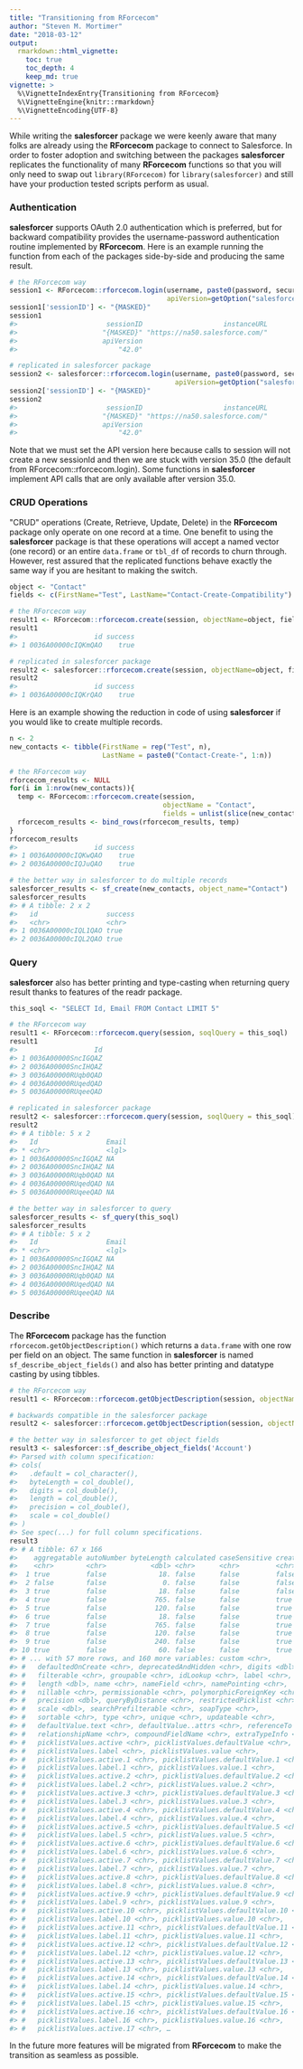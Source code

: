 ```yaml
---
title: "Transitioning from RForcecom"
author: "Steven M. Mortimer"
date: "2018-03-12"
output:
  rmarkdown::html_vignette:
    toc: true
    toc_depth: 4
    keep_md: true
vignette: >
  %\VignetteIndexEntry{Transitioning from RForcecom}
  %\VignetteEngine{knitr::rmarkdown}
  %\VignetteEncoding{UTF-8}
---
```




While writing the **salesforcer** package we were keenly aware that many folks 
are already using the **RForcecom** package to connect to Salesforce. In order 
to foster adoption and switching between the packages **salesforcer** replicates 
the functionality of many **RForcecom** functions so that you will only need to swap 
out `library(RForcecom)` for `library(salesforcer)` and still have your production 
tested scripts perform as usual.

### Authentication

**salesforcer** supports OAuth 2.0 authentication which is preferred, but for 
backward compatibility provides the username-password authentication routine 
implemented by **RForcecom**. Here is an example running the function from 
each of the packages side-by-side and producing the same result.




```r
# the RForcecom way
session1 <- RForcecom::rforcecom.login(username, paste0(password, security_token), 
                                       apiVersion=getOption("salesforcer.api_version"))
session1['sessionID'] <- "{MASKED}"
session1
#>                      sessionID                    instanceURL 
#>                     "{MASKED}" "https://na50.salesforce.com/" 
#>                     apiVersion 
#>                         "42.0"

# replicated in salesforcer package
session2 <- salesforcer::rforcecom.login(username, paste0(password, security_token), 
                                         apiVersion=getOption("salesforcer.api_version"))
session2['sessionID'] <- "{MASKED}"
session2
#>                      sessionID                    instanceURL 
#>                     "{MASKED}" "https://na50.salesforce.com/" 
#>                     apiVersion 
#>                         "42.0"
```



Note that we must set the API version here because calls to session will not create 
a new sessionId and then we are stuck with version 35.0 (the default from 
RForcecom::rforcecom.login). Some functions in **salesforcer** implement API calls 
that are only available after version 35.0.

### CRUD Operations

"CRUD" operations (Create, Retrieve, Update, Delete) in the **RForcecom** package 
only operate on one record at a time. One benefit to using the **salesforcer** package 
is that these operations will accept a named vector (one record) or an entire `data.frame`
or `tbl_df` of records to churn through. However, rest assured that the replicated 
functions behave exactly the same way if you are hesitant to making the switch.


```r
object <- "Contact"
fields <- c(FirstName="Test", LastName="Contact-Create-Compatibility")

# the RForcecom way
result1 <- RForcecom::rforcecom.create(session, objectName=object, fields)
result1
#>                   id success
#> 1 0036A00000cIQKmQAO    true

# replicated in salesforcer package
result2 <- salesforcer::rforcecom.create(session, objectName=object, fields)
result2
#>                   id success
#> 1 0036A00000cIQKrQAO    true
```

Here is an example showing the reduction in code of using **salesforcer** if you 
would like to create multiple records.


```r
n <- 2
new_contacts <- tibble(FirstName = rep("Test", n),
                       LastName = paste0("Contact-Create-", 1:n))

# the RForcecom way
rforcecom_results <- NULL
for(i in 1:nrow(new_contacts)){
  temp <- RForcecom::rforcecom.create(session, 
                                      objectName = "Contact", 
                                      fields = unlist(slice(new_contacts,i)))
  rforcecom_results <- bind_rows(rforcecom_results, temp)
}
rforcecom_results
#>                   id success
#> 1 0036A00000cIQKwQAO    true
#> 2 0036A00000cIQJuQAO    true

# the better way in salesforcer to do multiple records
salesforcer_results <- sf_create(new_contacts, object_name="Contact")
salesforcer_results
#> # A tibble: 2 x 2
#>   id                 success
#>   <chr>              <chr>  
#> 1 0036A00000cIQL1QAO true   
#> 2 0036A00000cIQL2QAO true
```

### Query

**salesforcer** also has better printing and type-casting when returning query result
thanks to features of the readr package.


```r
this_soql <- "SELECT Id, Email FROM Contact LIMIT 5"

# the RForcecom way
result1 <- RForcecom::rforcecom.query(session, soqlQuery = this_soql)
result1
#>                   Id
#> 1 0036A00000SncIGQAZ
#> 2 0036A00000SncIHQAZ
#> 3 0036A00000RUqb0QAD
#> 4 0036A00000RUqedQAD
#> 5 0036A00000RUqeeQAD

# replicated in salesforcer package
result2 <- salesforcer::rforcecom.query(session, soqlQuery = this_soql)
result2
#> # A tibble: 5 x 2
#>   Id                 Email
#> * <chr>              <lgl>
#> 1 0036A00000SncIGQAZ NA   
#> 2 0036A00000SncIHQAZ NA   
#> 3 0036A00000RUqb0QAD NA   
#> 4 0036A00000RUqedQAD NA   
#> 5 0036A00000RUqeeQAD NA

# the better way in salesforcer to query
salesforcer_results <- sf_query(this_soql)
salesforcer_results
#> # A tibble: 5 x 2
#>   Id                 Email
#> * <chr>              <lgl>
#> 1 0036A00000SncIGQAZ NA   
#> 2 0036A00000SncIHQAZ NA   
#> 3 0036A00000RUqb0QAD NA   
#> 4 0036A00000RUqedQAD NA   
#> 5 0036A00000RUqeeQAD NA
```

### Describe

The **RForcecom** package has the function `rforcecom.getObjectDescription()` which returns 
a `data.frame` with one row per field on an object. The same function in **salesforcer** 
is named `sf_describe_object_fields()` and also has better printing and datatype 
casting by using tibbles.


```r
# the RForcecom way
result1 <- RForcecom::rforcecom.getObjectDescription(session, objectName='Account')

# backwards compatible in the salesforcer package
result2 <- salesforcer::rforcecom.getObjectDescription(session, objectName='Account')

# the better way in salesforcer to get object fields
result3 <- salesforcer::sf_describe_object_fields('Account')
#> Parsed with column specification:
#> cols(
#>   .default = col_character(),
#>   byteLength = col_double(),
#>   digits = col_double(),
#>   length = col_double(),
#>   precision = col_double(),
#>   scale = col_double()
#> )
#> See spec(...) for full column specifications.
result3
#> # A tibble: 67 x 166
#>    aggregatable autoNumber byteLength calculated caseSensitive createable
#>    <chr>        <chr>           <dbl> <chr>      <chr>         <chr>     
#>  1 true         false             18. false      false         false     
#>  2 false        false              0. false      false         false     
#>  3 true         false             18. false      false         false     
#>  4 true         false            765. false      false         true      
#>  5 true         false            120. false      false         true      
#>  6 true         false             18. false      false         true      
#>  7 true         false            765. false      false         true      
#>  8 true         false            120. false      false         true      
#>  9 true         false            240. false      false         true      
#> 10 true         false             60. false      false         true      
#> # ... with 57 more rows, and 160 more variables: custom <chr>,
#> #   defaultedOnCreate <chr>, deprecatedAndHidden <chr>, digits <dbl>,
#> #   filterable <chr>, groupable <chr>, idLookup <chr>, label <chr>,
#> #   length <dbl>, name <chr>, nameField <chr>, namePointing <chr>,
#> #   nillable <chr>, permissionable <chr>, polymorphicForeignKey <chr>,
#> #   precision <dbl>, queryByDistance <chr>, restrictedPicklist <chr>,
#> #   scale <dbl>, searchPrefilterable <chr>, soapType <chr>,
#> #   sortable <chr>, type <chr>, unique <chr>, updateable <chr>,
#> #   defaultValue.text <chr>, defaultValue..attrs <chr>, referenceTo <chr>,
#> #   relationshipName <chr>, compoundFieldName <chr>, extraTypeInfo <chr>,
#> #   picklistValues.active <chr>, picklistValues.defaultValue <chr>,
#> #   picklistValues.label <chr>, picklistValues.value <chr>,
#> #   picklistValues.active.1 <chr>, picklistValues.defaultValue.1 <chr>,
#> #   picklistValues.label.1 <chr>, picklistValues.value.1 <chr>,
#> #   picklistValues.active.2 <chr>, picklistValues.defaultValue.2 <chr>,
#> #   picklistValues.label.2 <chr>, picklistValues.value.2 <chr>,
#> #   picklistValues.active.3 <chr>, picklistValues.defaultValue.3 <chr>,
#> #   picklistValues.label.3 <chr>, picklistValues.value.3 <chr>,
#> #   picklistValues.active.4 <chr>, picklistValues.defaultValue.4 <chr>,
#> #   picklistValues.label.4 <chr>, picklistValues.value.4 <chr>,
#> #   picklistValues.active.5 <chr>, picklistValues.defaultValue.5 <chr>,
#> #   picklistValues.label.5 <chr>, picklistValues.value.5 <chr>,
#> #   picklistValues.active.6 <chr>, picklistValues.defaultValue.6 <chr>,
#> #   picklistValues.label.6 <chr>, picklistValues.value.6 <chr>,
#> #   picklistValues.active.7 <chr>, picklistValues.defaultValue.7 <chr>,
#> #   picklistValues.label.7 <chr>, picklistValues.value.7 <chr>,
#> #   picklistValues.active.8 <chr>, picklistValues.defaultValue.8 <chr>,
#> #   picklistValues.label.8 <chr>, picklistValues.value.8 <chr>,
#> #   picklistValues.active.9 <chr>, picklistValues.defaultValue.9 <chr>,
#> #   picklistValues.label.9 <chr>, picklistValues.value.9 <chr>,
#> #   picklistValues.active.10 <chr>, picklistValues.defaultValue.10 <chr>,
#> #   picklistValues.label.10 <chr>, picklistValues.value.10 <chr>,
#> #   picklistValues.active.11 <chr>, picklistValues.defaultValue.11 <chr>,
#> #   picklistValues.label.11 <chr>, picklistValues.value.11 <chr>,
#> #   picklistValues.active.12 <chr>, picklistValues.defaultValue.12 <chr>,
#> #   picklistValues.label.12 <chr>, picklistValues.value.12 <chr>,
#> #   picklistValues.active.13 <chr>, picklistValues.defaultValue.13 <chr>,
#> #   picklistValues.label.13 <chr>, picklistValues.value.13 <chr>,
#> #   picklistValues.active.14 <chr>, picklistValues.defaultValue.14 <chr>,
#> #   picklistValues.label.14 <chr>, picklistValues.value.14 <chr>,
#> #   picklistValues.active.15 <chr>, picklistValues.defaultValue.15 <chr>,
#> #   picklistValues.label.15 <chr>, picklistValues.value.15 <chr>,
#> #   picklistValues.active.16 <chr>, picklistValues.defaultValue.16 <chr>,
#> #   picklistValues.label.16 <chr>, picklistValues.value.16 <chr>,
#> #   picklistValues.active.17 <chr>, …
```

In the future more features will be migrated from **RForcecom** to make the 
transition as seamless as possible.
